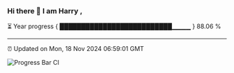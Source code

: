 ### Hi there 👋 I am Harry , 

⏳ Year progress { ██████████████████████████▁▁▁▁ } 88.06 %

---

⏰ Updated on Mon, 18 Nov 2024 06:59:01 GMT

![Progress Bar CI](https://github.com/duykhang68/duykhang68/workflows/Progress%20Bar%20CI/badge.svg)
